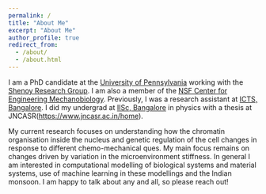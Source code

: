 ```yaml
---
permalink: /
title: "About Me" 
excerpt: "About Me"
author_profile: true
redirect_from: 
  - /about/
  - /about.html
---
```


I am a PhD candidate at the [University of Pennsylvania](https://www.upenn.edu) working with the [Shenoy Research Group](https://shenoy.seas.upenn.edu). I am also a member of the [NSF Center for Engineering Mechanobiology](https://cemb.upenn.edu). Previously, I was a research assistant at [ICTS, Bangalore](https://www.icts.res.in). I did my undergrad at [IISc, Bangalore](https://iisc.ac.in) in physics with a thesis at JNCASR(https://www.jncasr.ac.in/home). 

My current research focuses on understanding how the chromatin organisation inside the nucleus and genetic regulation of the cell changes in response to different chemo-mechanical ques. My main focus remains on changes driven by variation in the microenvironment stiffness. In general I am interested in computational modelling of biological systems and material systems, use of machine learning in these modellings and the Indian monsoon. I am happy to talk about any and all, so please reach out!
